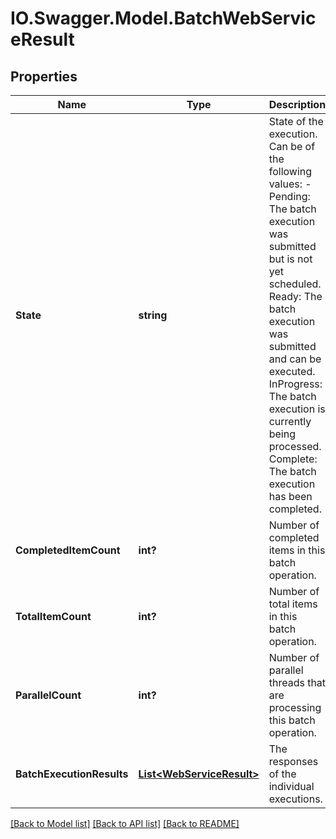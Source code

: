 # IO.Swagger.Model.BatchWebServiceResult
## Properties

Name | Type | Description | Notes
------------ | ------------- | ------------- | -------------
**State** | **string** | State of the execution. Can be of the following values:  - Pending: The batch execution was submitted but is not yet scheduled. Ready: The batch execution was submitted and can be executed. InProgress: The batch execution is currently being processed. Complete: The batch execution has been completed. | [optional] 
**CompletedItemCount** | **int?** | Number of completed items in this batch operation. | [optional] 
**TotalItemCount** | **int?** | Number of total items in this batch operation. | [optional] 
**ParallelCount** | **int?** | Number of parallel threads that are processing this batch operation. | [optional] 
**BatchExecutionResults** | [**List&lt;WebServiceResult&gt;**](WebServiceResult.md) | The responses of the individual executions. | [optional] 

[[Back to Model list]](../README.md#documentation-for-models) [[Back to API list]](../README.md#documentation-for-api-endpoints) [[Back to README]](../README.md)

